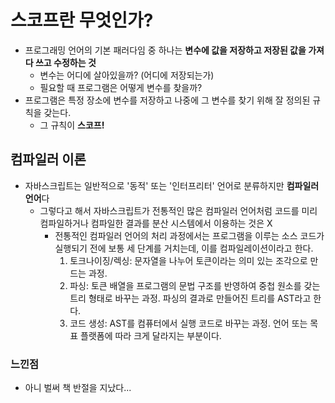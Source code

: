 # 스코프란 무엇인가?
- 프로그래밍 언어의 기본 패러다임 중 하나는 <b>변수에 값을 저장하고 저장된 값을 가져다 쓰고 수정하는 것</b>
  - 변수는 어디에 살아있을까? (어디에 저장되는가)
  - 필요할 때 프로그램은 어떻게 변수를 찾을까?
- 프로그램은 특정 장소에 변수를 저장하고 나중에 그 변수를 찾기 위해 잘 정의된 규칙을 갖는다.
  - 그 규칙이 <b>스코프!</b> 

## 컴파일러 이론
- 자바스크립트는 일반적으로 '동적' 또는 '인터프리터' 언어로 분류하지만 <b>컴파일러 언어</b>다
  - 그렇다고 해서 자바스크립트가 전통적인 많은 컴파일러 언어처럼 코드를 미리 컴파일하거나 컴파일한 결과를 분산 시스템에서 이용하는 것은 X
    - 전통적인 컴파일러 언어의 처리 과정에서는 프로그램을 이루는 소스 코드가 실행되기 전에 보통 세 단계를 거치는데, 이를 컴파일레이션이라고 한다.
      1. 토크나이징/렉싱: 문자열을 나누어 토큰이라는 의미 있는 조각으로 만드는 과정.
      2. 파싱: 토큰 배열을 프로그램의 문법 구조를 반영하여 중첩 원소를 갖는 트리 형태로 바꾸는 과정. 파싱의 결과로 만들어진 트리를 AST라고 한다.
      3. 코드 생성: AST를 컴퓨터에서 실행 코드로 바꾸는 과정. 언어 또는 목표 플랫폼에 따라 크게 달라지는 부분이다.  

### 느낀점
- 아니 벌써 책 반절을 지났다...
